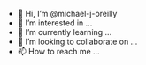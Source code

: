 - 👋 Hi, I’m @michael-j-oreilly
- 👀 I’m interested in ...
- 🌱 I’m currently learning ...
- 💞️ I’m looking to collaborate on ...
- 📫 How to reach me ...

<!---
michael-j-oreilly/michael-j-oreilly is a ✨ special ✨ repository because its `README.md` (this file) appears on your GitHub profile.
You can click the Preview link to take a look at your changes.
--->
